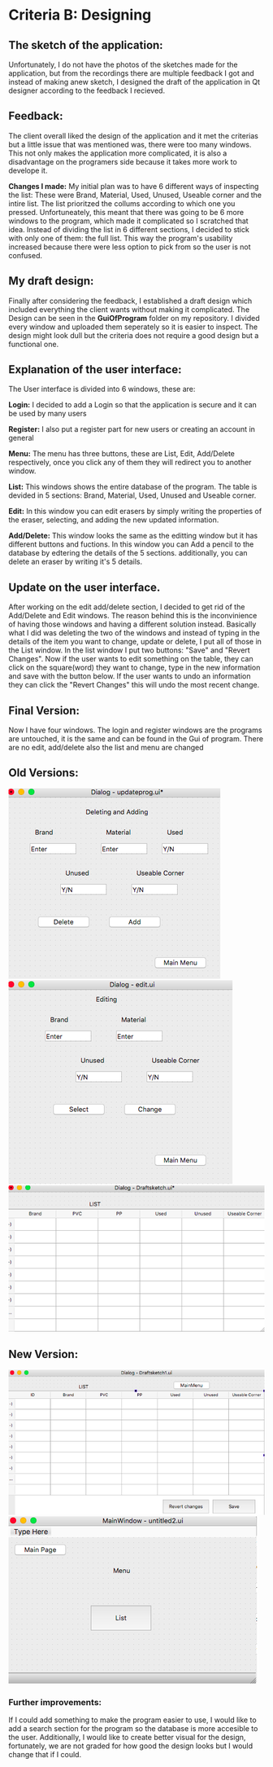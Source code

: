 Criteria B: Designing
===

## The sketch of the application:
Unfortunately, I do not have the photos of the sketches made for the application, but from the recordings there are multiple feedback I got and instead of making anew sketch, I designed the draft of the application in Qt designer according to the feedback I recieved.


## Feedback:
The client overall liked the design of the application and it met the criterias but a little issue that was mentioned was, there were too many windows.
This not only makes the application more complicated, it is also a disadvantage on the programers side because it takes more work to develope it.

**Changes I made:** My initial plan was to have 6 different ways of inspecting the list: These were Brand, Material, Used, Unused, Useable corner and the intire list. The list prioritzed the collums according to which one you pressed. Unfortuneately, this meant that there was going to be 6 more windows to the program, which made it complicated so I scratched that idea. Instead of dividing the list in 6 different sections, I decided to stick with only one of them: the full list. This way the program's usability increased because there were less option to pick from so the user is not confused.


## My draft design:
Finally after considering the feedback, I established a draft design which included everything the client wants without making it complicated. The Design can be seen in the **GuiOfProgram** folder on my repository. I divided every window and uploaded them seperately so it is easier to inspect. The design might look dull but the criteria does not require a good design but a functional one.


## Explanation of the user interface:
The User interface is divided into 6 windows, these are:

**Login:** I decided to add a Login so that the application is secure and it can be used by many users

**Register:** I also put a register part for new users or creating an account in general

**Menu:** The menu has three buttons, these are List, Edit, Add/Delete respectively, once you click any of them they will redirect you to another window.

**List:** This windows shows the entire database of the program. The table is devided in 5 sections: Brand, Material, Used, Unused and Useable corner.

**Edit:** In this window you can edit erasers by simply writing the properties of the eraser, selecting, and adding the new updated information.

**Add/Delete:** This window looks the same as the editting window but it has different buttons and fuctions. In this window you can Add a pencil to the database by edtering the details of the 5 sections. additionally, you can delete an eraser by writing it's 5 details.

## Update on the user interface.
After working on the edit add/delete section, I decided to get rid of the Add/Delete and Edit windows. The reason behind this is the inconvinience of having those windows and having a different solution instead.
Basically what I did was deleting the two of the windows and instead of typing in the details of the item you want to change, update or delete, I put all of those in the List window. In the list window I put two buttons: "Save" and "Revert Changes". Now if the user wants to edit something on the table, they can click on the square(word) they want to change, type in the new information and save with the button below. If the user wants to undo an information they can click the "Revert Changes" this will undo the most recent change.

## Final Version:
Now I have four windows. The login and register windows are the programs are untouched, it is the same and can be found in the Gui of program. There are no edit, add/delete also the list and menu are changed

## Old Versions:

![](GuiOfProgram/DeleteandAddDraft.png)
![](GuiOfProgram/EditDraft.png)
![](GuiOfProgram/ListDraft.png)

## New Version:

![](GuiOfProgram/NewList.png)
![](GuiOfProgram/NewMenu.png)

### Further improvements:
If I could add something to make the program easier to use, I would like to add a search section for the program so the database is more accesible to the user. Additionally, I would like to create better visual for the design, fortunately, we are not graded for how good the design looks but I would change that if I could.

